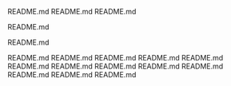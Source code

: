 README.md
README.md
README.md

README.md

README.md


README.md
README.md
README.md
README.md
README.md
README.md
README.md
README.md
README.md
README.md
README.md
README.md
README.md
